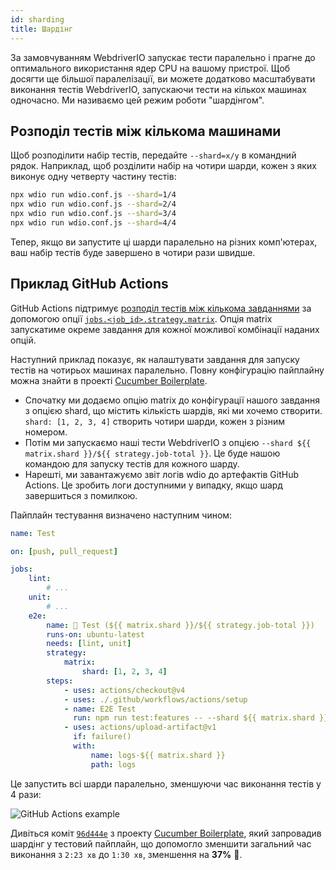 ```yaml
---
id: sharding
title: Шардінг
---
```


За замовчуванням WebdriverIO запускає тести паралельно і прагне до оптимального використання ядер CPU на вашому пристрої. Щоб досягти ще більшої паралелізації, ви можете додатково масштабувати виконання тестів WebdriverIO, запускаючи тести на кількох машинах одночасно. Ми називаємо цей режим роботи "шардінгом".

## Розподіл тестів між кількома машинами

Щоб розподілити набір тестів, передайте `--shard=x/y` в командний рядок. Наприклад, щоб розділити набір на чотири шарди, кожен з яких виконує одну четверту частину тестів:

```sh
npx wdio run wdio.conf.js --shard=1/4
npx wdio run wdio.conf.js --shard=2/4
npx wdio run wdio.conf.js --shard=3/4
npx wdio run wdio.conf.js --shard=4/4
```

Тепер, якщо ви запустите ці шарди паралельно на різних комп'ютерах, ваш набір тестів буде завершено в чотири рази швидше.

## Приклад GitHub Actions

GitHub Actions підтримує [розподіл тестів між кількома завданнями](https://docs.github.com/en/actions/using-jobs/using-a-matrix-for-your-jobs) за допомогою опції [`jobs.<job_id>.strategy.matrix`](https://docs.github.com/en/actions/using-workflows/workflow-syntax-for-github-actions#jobsjob_idstrategymatrix). Опція matrix запускатиме окреме завдання для кожної можливої комбінації наданих опцій.

Наступний приклад показує, як налаштувати завдання для запуску тестів на чотирьох машинах паралельно. Повну конфігурацію пайплайну можна знайти в проекті [Cucumber Boilerplate](https://github.com/webdriverio/cucumber-boilerplate/blob/main/.github/workflows/test.yaml).

-   Спочатку ми додаємо опцію matrix до конфігурації нашого завдання з опцією shard, що містить кількість шардів, які ми хочемо створити. `shard: [1, 2, 3, 4]` створить чотири шарди, кожен з різним номером.
-   Потім ми запускаємо наші тести WebdriverIO з опцією `--shard ${{ matrix.shard }}/${{ strategy.job-total }}`. Це буде нашою командою для запуску тестів для кожного шарду.
-   Нарешті, ми завантажуємо звіт логів wdio до артефактів GitHub Actions. Це зробить логи доступними у випадку, якщо шард завершиться з помилкою.

Пайплайн тестування визначено наступним чином:

```yaml title=.github/workflows/test.yaml
name: Test

on: [push, pull_request]

jobs:
    lint:
        # ...
    unit:
        # ...
    e2e:
        name: 🧪 Test (${{ matrix.shard }}/${{ strategy.job-total }})
        runs-on: ubuntu-latest
        needs: [lint, unit]
        strategy:
            matrix:
                shard: [1, 2, 3, 4]
        steps:
            - uses: actions/checkout@v4
            - uses: ./.github/workflows/actions/setup
            - name: E2E Test
              run: npm run test:features -- --shard ${{ matrix.shard }}/${{ strategy.job-total }}
            - uses: actions/upload-artifact@v1
              if: failure()
              with:
                  name: logs-${{ matrix.shard }}
                  path: logs
```

Це запустить всі шарди паралельно, зменшуючи час виконання тестів у 4 рази:

![GitHub Actions example](/img/sharding.png "GitHub Actions example")

Дивіться коміт [`96d444e`](https://github.com/webdriverio/cucumber-boilerplate/commit/96d444ea23919389682b9b1c9408ed91c452c7f8) з проекту [Cucumber Boilerplate](https://github.com/webdriverio/cucumber-boilerplate), який запровадив шардінг у тестовий пайплайн, що допомогло зменшити загальний час виконання з `2:23 хв` до `1:30 хв`, зменшення на __37%__ 🎉.